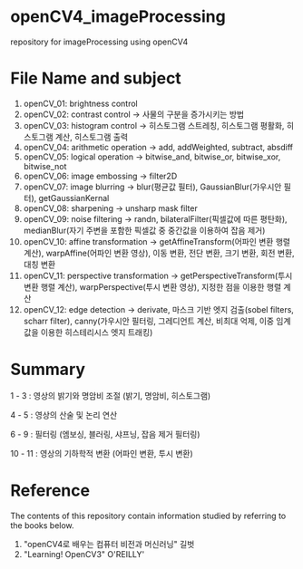 # openCV4_imageProcessing
repository for imageProcessing using openCV4

# File Name and subject
1. openCV_01: brightness control
2. openCV_02: contrast control -> 사물의 구분을 증가시키는 방법
3. openCV_03: histogram control -> 히스토그램 스트레칭, 히스토그램 평활화, 히스토그램 계산, 히스토그램 출력
4. openCV_04: arithmetic operation -> add, addWeighted, subtract, absdiff
5. openCV_05: logical operation -> bitwise_and, bitwise_or, bitwise_xor, bitwise_not
6. openCV_06: image embossing -> filter2D
7. openCV_07: image blurring -> blur(평균값 필터), GaussianBlur(가우시안 필터), getGaussianKernal
8. openCV_08: sharpening -> unsharp mask filter
9. openCV_09: noise filtering -> randn, bilateralFilter(픽셀값에 따른 평탄화), medianBlur(자기 주변을 포함한 픽셀값 중 중간값을 이용하여 잡음 제거)
10. openCV_10: affine transformation -> getAffineTransform(어파인 변환 행렬 계산), warpAffine(어파인 변환 영상), 이동 변환, 전단 변환, 크기 변환, 회전 변환, 대칭 변환
11. openCV_11: perspective transformation -> getPerspectiveTransform(투시 변환 행렬 계산), warpPerspective(투시 변환 영상), 지정한 점을 이용한 행렬 계산
12. openCV_12: edge detection -> derivate, 마스크 기반 엣지 검출(sobel filters, scharr filter), canny(가우시안 필터링, 그레디언트 계산, 비최대 억제, 이중 임계값을 이용한 히스테리시스 엣지 트래킹)

# Summary
1 - 3 : 영상의 밝기와 명암비 조절 (밝기, 명암비, 히스토그램)

4 - 5 : 영상의 산술 및 논리 연산

6 - 9 : 필터링 (엠보싱, 블러링, 샤프닝, 잡음 제거 필터링)

10 - 11 : 영상의 기하학적 변환 (어파인 변환, 투시 변환)


# Reference
The contents of this repository contain information studied by referring to the books below.
1. "openCV4로 배우는 컴퓨터 비전과 머신러닝" 길벗
2. "Learning! OpenCV3" O'REILLY'
